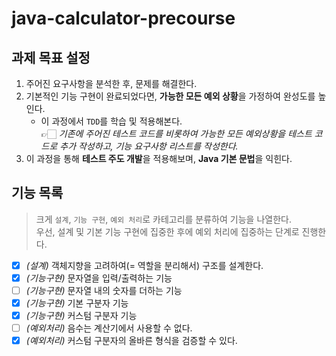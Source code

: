 # java-calculator-precourse

## 과제 목표 설정

1. 주어진 요구사항을 분석한 후, 문제를 해결한다.
2. 기본적인 기능 구현이 완료되었다면, **가능한 모든 예외 상황**을 가정하여 완성도를 높인다.
   - 이 과정에서 `TDD`를 학습 및 적용해본다.  
     👉🏻 _기존에 주어진 테스트 코드를 비롯하여 가능한 모든 예외상황을 테스트 코드로 추가 작성하고, 기능 요구사항 리스트를 작성한다._
3. 이 과정을 통해 **테스트 주도 개발**을 적용해보며, **Java 기본 문법**을 익힌다.

## 기능 목록

> 크게 `설계`, `기능 구현`, `예외 처리`로 카테고리를 분류하여 기능을 나열한다.  
> 우선, 설계 및 기본 기능 구현에 집중한 후에 예외 처리에 집중하는 단계로 진행한다.

- [x] _(설계)_ 객체지향을 고려하여(= 역할을 분리해서) 구조를 설계한다.
- [x] _(기능구현)_ 문자열을 입력/출력하는 기능
- [ ] _(기능구현)_ 문자열 내의 숫자를 더하는 기능
- [x] _(기능구현)_ 기본 구분자 기능
- [x] _(기능구현)_ 커스텀 구분자 기능
- [ ] _(예외처리)_ 음수는 계산기에서 사용할 수 없다.
- [x] _(예외처리)_ 커스텀 구분자의 올바른 형식을 검증할 수 있다.
